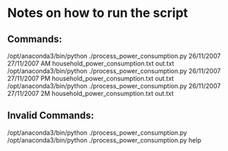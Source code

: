 # Notes on how to run the script

## Commands:

/opt/anaconda3/bin/python ./process_power_consumption.py 26/11/2007 27/11/2007 AM household_power_consumption.txt out.txt
/opt/anaconda3/bin/python ./process_power_consumption.py 26/11/2007 27/11/2007 PM household_power_consumption.txt out.txt
/opt/anaconda3/bin/python ./process_power_consumption.py 26/11/2007 27/11/2007 2M household_power_consumption.txt out.txt

## Invalid Commands:

/opt/anaconda3/bin/python ./process_power_consumption.py
/opt/anaconda3/bin/python ./process_power_consumption.py help

